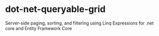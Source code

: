 # dot-net-queryable-grid
Server-side paging, sorting, and filtering using Linq Expressions for .net core and Entity Framework Core
